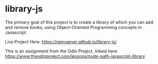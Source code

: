 # library-js

The primary goal of this project is to create a library of which you can add and remove books, using Object-Oriented Programming concepts in Javascript.

Live Project Here: https://ramyaeyer.github.io/library-js/

This is an assignment from the Odin Project, linked here:
https://www.theodinproject.com/lessons/node-path-javascript-library
